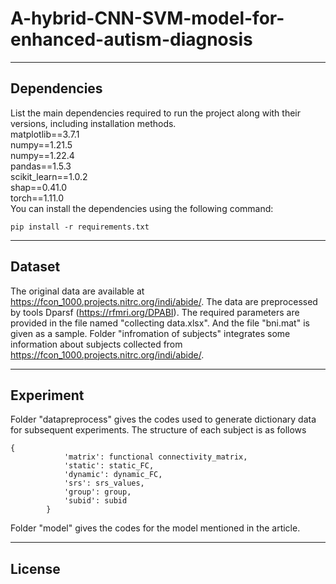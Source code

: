 # A-hybrid-CNN-SVM-model-for-enhanced-autism-diagnosis
****
## Dependencies

List the main dependencies required to run the project along with their versions, including installation methods.<br />
matplotlib==3.7.1<br />
numpy==1.21.5<br />
numpy==1.22.4<br />
pandas==1.5.3<br />
scikit_learn==1.0.2<br />
shap==0.41.0<br />
torch==1.11.0<br />
You can install the dependencies using the following command:
```
pip install -r requirements.txt
```

****
## Dataset
The original data are available at https://fcon_1000.projects.nitrc.org/indi/abide/. The data are preprocessed by tools Dparsf (https://rfmri.org/DPABI). The required parameters are provided in the file named "collecting data.xlsx". And the file "bni.mat" is given as a sample. Folder "infromation of subjects" integrates some information about subjects collected
from https://fcon_1000.projects.nitrc.org/indi/abide/.

****
## Experiment
Folder "datapreprocess" gives the codes used to generate dictionary data for subsequent experiments. The structure of each subject is as follows
```
{
            'matrix': functional connectivity_matrix,
            'static': static_FC,
            'dynamic': dynamic_FC,
            'srs': srs_values,
            'group': group,
            'subid': subid
        }
```
Folder "model" gives the codes for the model mentioned in the article.

****
## License 


